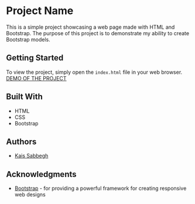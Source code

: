 # Project Name

This is a simple project showcasing a web page made with HTML and Bootstrap. The purpose of this project is to demonstrate my ability to create Bootstrap models.

## Getting Started

To view the project, simply open the `index.html` file in your web browser.
[DEMO OF THE PROJECT](https://kaissabbegh.github.io/Tindog-Startup-Website/)

## Built With

* HTML
* CSS
* Bootstrap 

## Authors

* [Kais Sabbegh](https://github.com/Kaissabbegh)

## Acknowledgments

* [Bootstrap](https://getbootstrap.com/) - for providing a powerful framework for creating responsive web designs

